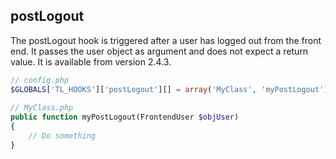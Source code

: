 postLogout
----------

The postLogout hook is triggered after a user has logged out from the front end. It passes the user object as argument and does not expect a return value. It is available from version 2.4.3.

```php
// config.php
$GLOBALS['TL_HOOKS']['postLogout'][] = array('MyClass', 'myPostLogout');
 
// MyClass.php
public function myPostLogout(FrontendUser $objUser)
{
    // Do something
}
``` 
